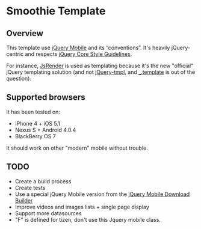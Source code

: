 Smoothie Template
=================

Overview
--------

This template use [jQuery Mobile](http://jquerymobile.com) and its “conventions”. It's heavily jQuery-centric and respects [jQuery Core Style Guidelines](http://docs.jquery.com/JQuery_Core_Style_Guidelines).

For instance, [JsRender](https://github.com/BorisMoore/jsrender/) is used as templating because it's the new "official" jQuery templating solution (and not [jQuery-tmpl](http://api.jquery.com/jquery.tmpl/), and [_.template](http://underscorejs.org/#template) is out of the question).

Supported browsers
------------------

It has been tested on:

 * iPhone 4 + iOS 5.1
 * Nexus S + Android 4.0.4
 * BlackBerry OS 7

It should work on other "modern" mobile without trouble.

TODO
----

* Create a build process
* Create tests
* Use a special jQuery Mobile version from the [jQuery Mobile Download Builder](http://jquerymobile.com/download-builder/)
* Improve videos and images lists + single page display
* Support more datasources
* "F" is defined for tizen, don't use this Jquery mobile class.